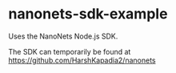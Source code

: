 # nanonets-sdk-example

Uses the NanoNets Node.js SDK.

The SDK can temporarily be found at https://github.com/HarshKapadia2/nanonets
